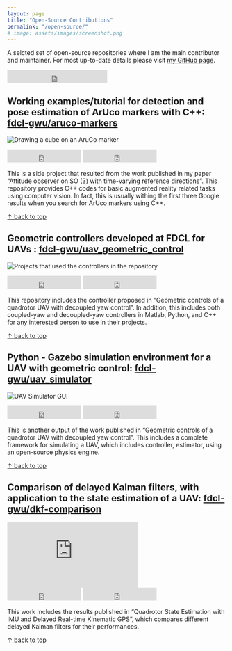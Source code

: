 ```yaml
---
layout: page
title: "Open-Source Contributions"
permalink: "/open-source/"
# image: assets/images/screenshot.png
---
```


A selcted set of open-source repositories where I am the main contributor and maintainer. 
For most up-to-date details please visit [my GitHub page](https://github.com/kanishkegb).

<iframe src="https://ghbtns.com/github-btn.html?user=kanishkegb&type=follow&count=true&size=large" frameborder="0" scrolling="0" width="230" height="30" title="GitHub"></iframe>


## Working examples/tutorial for detection and pose estimation of ArUco markers with C++: [fdcl-gwu/aruco-markers](https://github.com/fdcl-gwu/aruco-markers)

![Drawing a cube on an AruCo marker]({{site.baseurl}}/assets/images/open-source/aruco_markers.gif)

<iframe src="https://ghbtns.com/github-btn.html?user=fdcl-gwu&repo=aruco-markers&type=star&count=true&size=large" frameborder="0" scrolling="0" width="170" height="30" title="GitHub"></iframe>
<iframe src="https://ghbtns.com/github-btn.html?user=fdcl-gwu&repo=aruco-markers&type=fork&count=true&size=large" frameborder="0" scrolling="0" width="170" height="30" title="GitHub"></iframe>

This is a side project that resulted from the work published in my paper “Attitude observer on SO (3) with time-varying reference directions”. 
This repository provides C++ codes for basic augmented reality related tasks using computer vision. 
In fact, this is usually withing the first three Google results when you search for ArUco markers using C++.

[↑ back to top](#top)


## Geometric controllers developed at FDCL for UAVs : [fdcl-gwu/uav_geometric_control](https://github.com/fdcl-gwu/uav_geometric_control)

![Projects that used the controllers in the repository]({{site.baseurl}}/assets/images/open-source/uav_geometric_control.png)

<iframe src="https://ghbtns.com/github-btn.html?user=fdcl-gwu&repo=uav_geometric_control&type=star&count=true&size=large" frameborder="0" scrolling="0" width="170" height="30" title="GitHub"></iframe>
<iframe src="https://ghbtns.com/github-btn.html?user=fdcl-gwu&repo=uav_geometric_control&type=fork&count=true&size=large" frameborder="0" scrolling="0" width="170" height="30" title="GitHub"></iframe>

This repository includes the controller proposed in “Geometric controls of a quadrotor UAV with decoupled yaw control”.
In addition, this includes both coupled-yaw and decoupled-yaw controllers in Matlab, Python, and C++ for any interested person to use in their projects.

[↑ back to top](#top)



## Python - Gazebo simulation environment for a UAV with geometric control: [fdcl-gwu/uav_simulator](https://github.com/fdcl-gwu/uav_simulator)

![UAV Simulator GUI]({{site.baseurl}}/assets/images/open-source/uav_simulator.gif)

<iframe src="https://ghbtns.com/github-btn.html?user=fdcl-gwu&repo=uav_simulator&type=star&count=true&size=large" frameborder="0" scrolling="0" width="170" height="30" title="GitHub"></iframe>
<iframe src="https://ghbtns.com/github-btn.html?user=fdcl-gwu&repo=uav_simulator&type=fork&count=true&size=large" frameborder="0" scrolling="0" width="170" height="30" title="GitHub"></iframe>

This is another output of the work published in “Geometric controls of a quadrotor UAV with decoupled yaw control”. 
This includes a complete framework for simulating a UAV, which includes controller, estimator, using an open-source physics engine.

[↑ back to top](#top)



## Comparison of delayed Kalman filters, with application to the state estimation of a UAV: [fdcl-gwu/dkf-comparison](https://github.com/fdcl-gwu/dkf-comparison)

<div class="video-container">
<iframe src="https://www.youtube.com/embed/PfuGb5yhlLQ" frameborder="0" allow="autoplay; encrypted-media" allowfullscreen></iframe>
</div>

<iframe src="https://ghbtns.com/github-btn.html?user=fdcl-gwu&repo=dkf-comparison&type=star&count=true&size=large" frameborder="0" scrolling="0" width="170" height="30" title="GitHub"></iframe>
<iframe src="https://ghbtns.com/github-btn.html?user=fdcl-gwu&repo=dkf-comparison&type=fork&count=true&size=large" frameborder="0" scrolling="0" width="170" height="30" title="GitHub"></iframe>

This work includes the results published in “Quadrotor State Estimation with IMU and Delayed Real-time Kinematic GPS”, which compares different delayed Kalman filters for their performances.


[↑ back to top](#top)